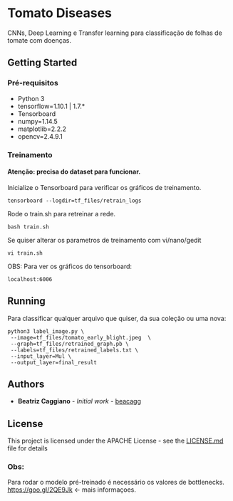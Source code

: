 # Tomato Diseases

CNNs, Deep Learning e Transfer learning para classificação de folhas de tomate com doenças.

## Getting Started

### Pré-requisitos
* Python 3
* tensorflow=1.10.1 | 1.7.*
* Tensorboard
* numpy=1.14.5
* matplotlib=2.2.2
* opencv=2.4.9.1




### Treinamento

#### Atenção: precisa do dataset para funcionar.

Inicialize o Tensorboard para verificar os gráficos de treinamento.

```
tensorboard --logdir=tf_files/retrain_logs
```

Rode o train.sh para retreinar a rede.

```
bash train.sh
```

Se quiser alterar os parametros de treinamento com vi/nano/gedit 
```
vi train.sh
```

OBS: Para ver os gráficos do tensorboard: 

```
localhost:6006
```


## Running 

Para classificar qualquer arquivo que quiser, da sua coleção ou uma nova:	

```
python3 label_image.py \
 --image=tf_files/tomato_early_blight.jpeg  \
 --graph=tf_files/retrained_graph.pb \
 --labels=tf_files/retrained_labels.txt \
 --input_layer=Mul \
 --output_layer=final_result

```


## Authors

* **Beatriz Caggiano** - *Initial work* - [beacagg](https://github.com/beacagg)


## License

This project is licensed under the APACHE License - see the [LICENSE.md](LICENSE.md) file for details

### Obs:
Para rodar o modelo pré-treinado é necessário os valores de bottlenecks. 
https://goo.gl/2QE9Jk <- mais informaçoes.

